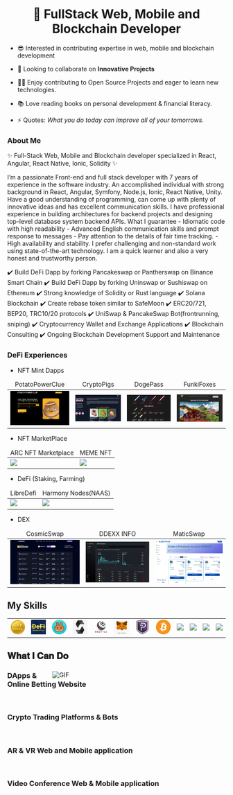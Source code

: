 
<h1 align="center" dir="auto">👋 FullStack Web, Mobile and Blockchain Developer</h1>
<p align="center">

- 😎 Interested in contributing expertise in web, mobile and blockchain development

- 👯 Looking to collaborate on **Innovative Projects**

- 👨‍💻 Enjoy contributing to Open Source Projects and eager to learn new technologies. 

- 📚 Love reading books on personal development & financial literacy. 

- ⚡ Quotes: *What you do today can improve all of your tomorrows.*
</p>

### About Me
<article class="markdown-body entry-content container-lg f5" itemprop="text"><p dir="auto"><g-emoji class="g-emoji" alias="sparkles" fallback-src="https://github.githubassets.com/images/icons/emoji/unicode/2728.png">✨</g-emoji> Full-Stack Web, Mobile and Blockchain developer specialized in React, Angular, React Native, Ionic, Solidity <g-emoji class="g-emoji" alias="sparkles" fallback-src="https://github.githubassets.com/images/icons/emoji/unicode/2728.png">✨</g-emoji></p>
<p dir="auto">I’m a passionate Front-end and full stack developer with 7 years of experience in the software industry. An accomplished individual with strong background in React, Angular, Symfony, Node.js, Ionic, React Native, Unity. Have a good understanding of programming, can come up with plenty of innovative ideas and has excellent communication skills. I have professional experience in building architectures for backend projects and designing top-level database system backend APIs. What I guarantee - Idiomatic code with high readability - Advanced English communication skills and prompt response to messages - Pay attention to the details of fair time tracking. - High availability and stability. I prefer challenging and non-standard work using state-of-the-art technology. I am a quick learner and also a very honest and trustworthy person.</p>
<p dir="auto"><g-emoji class="g-emoji" alias="heavy_check_mark" fallback-src="https://github.githubassets.com/images/icons/emoji/unicode/2714.png">✔️</g-emoji> Build DeFi Dapp by forking Pancakeswap or Pantherswap on Binance Smart Chain
<g-emoji class="g-emoji" alias="heavy_check_mark" fallback-src="https://github.githubassets.com/images/icons/emoji/unicode/2714.png">✔️</g-emoji> Build DeFi Dapp by forking Uninswap or Sushiswap on Ethereum
<g-emoji class="g-emoji" alias="heavy_check_mark" fallback-src="https://github.githubassets.com/images/icons/emoji/unicode/2714.png">✔️</g-emoji> Strong knowledge of Solidity or Rust language
<g-emoji class="g-emoji" alias="heavy_check_mark" fallback-src="https://github.githubassets.com/images/icons/emoji/unicode/2714.png">✔️</g-emoji> Solana Blockchain
<g-emoji class="g-emoji" alias="heavy_check_mark" fallback-src="https://github.githubassets.com/images/icons/emoji/unicode/2714.png">✔️</g-emoji> Create rebase token similar to SafeMoon
<g-emoji class="g-emoji" alias="heavy_check_mark" fallback-src="https://github.githubassets.com/images/icons/emoji/unicode/2714.png">✔️</g-emoji> ERC20/721, BEP20, TRC10/20 protocols
<g-emoji class="g-emoji" alias="heavy_check_mark" fallback-src="https://github.githubassets.com/images/icons/emoji/unicode/2714.png">✔️</g-emoji> UniSwap &amp; PancakeSwap Bot(frontrunning, sniping)
<g-emoji class="g-emoji" alias="heavy_check_mark" fallback-src="https://github.githubassets.com/images/icons/emoji/unicode/2714.png">✔️</g-emoji> Cryptocurrency Wallet and Exchange Applications
<g-emoji class="g-emoji" alias="heavy_check_mark" fallback-src="https://github.githubassets.com/images/icons/emoji/unicode/2714.png">✔️</g-emoji> Blockchain Consulting
<g-emoji class="g-emoji" alias="heavy_check_mark" fallback-src="https://github.githubassets.com/images/icons/emoji/unicode/2714.png">✔️</g-emoji> Ongoing Blockchain Development Support and Maintenance</p>
</article>


### DeFi Experiences
- NFT Mint Dapps
<table>
    <thead align="center">
        <tr>
            <td>PotatoPowerClue</td>
            <td>CryptoPigs</td>           
            <td>DogePass</td>
            <td>FunkiFoxes</td>
        </tr>
    </thead>
    <tr>
        <td>
            <a href="https://mint.potatopower.club/">
                <img src="https://github.com/kroim/profile/blob/master/projects/PotatoPowerClub.png?raw=true" width="200">
            </a>
        </td>
        <td>
            <a href="https://cryptopigs.one/#/">
                <img src="https://github.com/kroim/profile/blob/master/projects/CryptoPig.png?raw=true" width="200">
            </a>
        </td>           
       <td>
            <a href="https://crypto-swords.com/" target="_blank">
                <img src="https://github.com/kroim/profile/blob/master/projects/CryptoSwords.png?raw=true" width="200">
            </a>
        </td>  
        <td>
            <a href="https://funkifoxes.com/">
                <img src="https://github.com/kroim/profile/blob/master/projects/FunkiFoxes.png?raw=true" width="200">
            </a>
        </td>             
    </tr>   
</table>

- NFT MarketPlace
<table>
    <thead align="center">
        <tr>
            <td>ARC NFT Marketplace</td>
            <td>MEME NFT</td>
        </tr>
    </thead>
    <tr>
        <td>
            <a href="http://arc.market">
                <img src="https://user-images.githubusercontent.com/94480152/170895706-cf1fa20f-50b7-4401-88a7-714a4c9bb786.jpg" width="200">
            </a>
        </td> 
        <td>
            <a href="https://memenft-test-market.netlify.app/">
                <img src="https://user-images.githubusercontent.com/94480152/170895818-68b1faa8-968b-4dbd-aa83-815e0f6d3c1c.png" width="200">
            </a>
        </td>
    </tr>
</table>

- DeFi (Staking, Farming)
<table>
    <thead align="center">
        <tr>
            <td>LibreDefi</td>
            <td>Harmony Nodes(NAAS)</td>
        </tr>
    </thead>
    <tr>
        <td>
            <a href="http://app.libredefi.io">
                <img src="https://user-images.githubusercontent.com/94480152/166793376-7a8ed1a7-9cf3-4523-8ae9-eba12c69f81f.png?raw=true" width="200">
            </a>
        </td>
        <td>
            <a href="https://harmony-nass-dapp.vercel.app/">
                <img src="https://user-images.githubusercontent.com/94480152/166799287-85517343-9cd7-4fa4-b504-95a1b49661d5.png" width="200">
            </a>
        </td> 
    </tr>
</table>

- DEX
<table>
    <thead align="center">
        <tr>
            <td>CosmicSwap</td>
            <td>DDEXX INFO</td>
            <td>MaticSwap</td>  
        </tr>
    </thead>
    <tr>
        <td>
            <a href="https://app.cosmicswap.finance/">
                <img src="https://github.com/kroim/profile/blob/master/projects/cosmicswap.png?raw=true" width="200">
            </a>
        </td>          
        <td>
            <a href="http://analytics.ddexx.io">
                <img src="https://github.com/kroim/profile/blob/master/projects/ddexinfo.png?raw=true" width="200">
            </a>
        </td>   
        <td>
            <a href="https://maticfront.web.app/farms">
                <img src="https://github.com/kroim/profile/blob/master/projects/maticswap.png?raw=true" width="200">
            </a>
        </td> 
    </tr>  
</table>
  
## My Skills

<table>
  <tr>
    <td><img src="https://github.com/kroim/profile/blob/master/icons/icon_nft.png?raw=true" width="200"></td>
      <td><img src="https://github.com/kroim/profile/blob/master/icons/icon_defi.png?raw=true" width="200"></td>
      <td><img src="https://github.com/kroim/profile/blob/master/icons/icon_pancake.png?raw=true" width="200"></td>
      <td><img src="https://github.com/kroim/profile/blob/master/icons/icon_solidity.png?raw=true" width="200"></td>
      <td><img src="https://github.com/kroim/profile/blob/master/icons/icon_truffle.png?raw=true" width="200"></td>
      <td><img src="https://github.com/kroim/profile/blob/master/icons/icon_metamask.png?raw=true" width="200"></td>
      <td><img src="https://github.com/kroim/profile/blob/master/icons/icon_pivx.png?raw=true" width="200"></td>
      <td><img src="https://github.com/kroim/profile/blob/master/icons/icon_bitcoin.png?raw=true" width="200"></td>
      <td><img src="https://cdn.iconscout.com/icon/free/png-128/node-1174925.png" width="200"></td>
      <td><img src="https://cdn.iconscout.com/icon/free/png-128/react-1175109.png" width="200"></td>
      <td><img src="https://cdn.iconscout.com/icon/free/png-64/angular-3-226070.png" width="100"></td>
      <td><img src="https://cdn.iconscout.com/icon/free/png-128/vue-282497.png" width="200"></td>
    </tr>
</table>

<!-- <img align="left" src="https://visitor-badge.laobi.icu/badge?page_id=robpark04.robpark04" />
<img align="right" src="https://img.shields.io/github/followers/robpark04?label=Follow&style=social" />
<h1 align="center"></h1>
<img align="left" height="300px" src="https://activity-graph.herokuapp.com/graph?username=robpark04&theme=github&count_private=true" /> -->




## 𝐖𝐡𝐚𝐭 𝐈 𝐂𝐚𝐧 𝐃𝐨

<div>
  <img align="right" alt="GIF" src="https://github.com/abhisheknaiidu/abhisheknaiidu/blob/master/code.gif?raw=true" width="400" />

  ### DApps & Online Betting Website
  <br />

  ### Crypto Trading Platforms & Bots
  <br />

  ### AR & VR Web and Mobile application
  <br />

  ### Video Conference Web & Mobile application
  <br />

</div>


